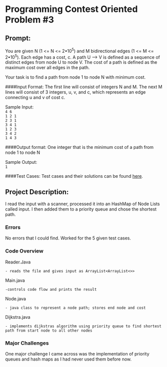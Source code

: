 # Programming Contest Oriented Problem #3

## Prompt:

You are given N (1 <= N <= 2•10<sup>5</sup>) and M bidirectional edges (1 <= M <= 2•10<sup>5</sup>). Each edge has a cost, c. A path U --> V is defined as a sequence of distinct edges from node U to node V. The cost of a path is defined as the maximum cost over all edges in the path.

Your task is to find a path from node 1 to node N with minimum cost.

####Input Format:
The first line will consist of integers N and M.
The next M lines will consist of 3 integers, u, v, and c, which represents an edge connecting u and v of cost c.

Sample Input:\
`4 6`\
`1 2 1`\
`2 3 1`\
`3 4 1`\
`1 2 3`\
`3 4 2`\
`1 4 3`

####Output format: 
One integer that is the minimum cost of a path from node 1 to node N

Sample Output:\
`1`

####Test Cases:
Test cases and their solutions can be found [here](https://github.com/DaNrd/01_APCSprojects/class/programmingContestOrientedProblem/3/testCases).

## Project Description:

I read the input with a scanner, processed it into an HashMap of Node Lists called input. I then added them to a priority queue and chose the shortest path.

### Errors

No errors that I could find. Worked for the 5 given test cases.

### Code Overview

Reader.Java

    - reads the file and gives input as ArrayList<ArrayList<>>
Main.java

    -controls code flow and prints the result

Node.java
    
    - java class to represent a node path; stores end node and cost
    
Dijkstra.java
    
    - implements dijkstras algorithm using priority queue to find shortest path from start node to all other nodes

### Major Challenges

One major challenge I came across was the implementation of priority queues and hash maps as I had never used them before now.
